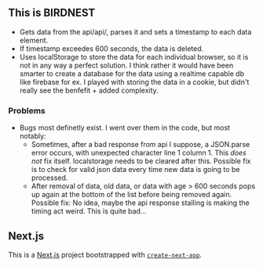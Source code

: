 ## This is BIRDNEST
- Gets data from the api/api/, parses it and sets a timestamp to each data element.
- If timestamp exceedes 600 seconds, the data is deleted. 
- Uses localStorage to store the data for each individual browser, so it is not in any way a perfect solution. I think rather it would have been smarter to create a database for the data using a realtime capable db like firebase for ex. I played with storing the data in a cookie, but didn't really see the benfefit + added complexity.
### Problems
- Bugs most definetly exist. I went over them in the code, but most notably:
  - Sometimes, after a bad response from api I suppose, a JSON.parse error occurs, with unexpected character line 1 column 1. This _does not_ fix itself. localstorage needs to be cleared after this. Possible fix is to check for valid json data every time new data is going to be processed.
  - After removal of data, old data, or data with age > 600 seconds pops up again at the bottom of the list before being removed again. Possible fix: No idea, maybe the api response stalling is making the timing act weird. This is quite bad...

## Next.js
This is a [Next.js](https://nextjs.org/) project bootstrapped with [`create-next-app`](https://github.com/vercel/next.js/tree/canary/packages/create-next-app).
